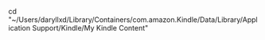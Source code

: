 cd "~/Users/daryllxd/Library/Containers/com.amazon.Kindle/Data/Library/Application Support/Kindle/My Kindle Content"
